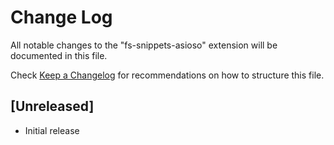 # Change Log

All notable changes to the "fs-snippets-asioso" extension will be documented in this file.

Check [Keep a Changelog](http://keepachangelog.com/) for recommendations on how to structure this file.

## [Unreleased]

- Initial release